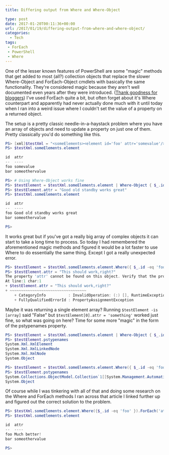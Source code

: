 ```yaml
---
title: Differing output from Where and Where-Object

type: post
date: 2017-01-20T00:11:36+00:00
url: /2017/01/19/differing-output-from-where-and-where-object/
categories:
  - Tech
tags:
 - ForEach
 - PowerShell
 - Where
---
```

One of the lesser known features of PowerShell are some "magic" methods that get added to most (all?) collection objects that replace the slower Where-Object and ForEach-Object cmdlets with basically the same functionality. They're considered magic because they aren't well documented even years after they were introduced. (<a href="http://www.powershellmagazine.com/2014/10/22/foreach-and-where-magic-methods/">Thank goodness for bloggers</a>) I've used ForEach quite a bit, but often forget about it's Where counterpart and apparently had never actually done much with it until today when I ran into a weird issue where I couldn't set the value of a property on a returned object.

The setup is a pretty classic needle-in-a-haystack problem where you have an array of objects and need to update a property on just one of them. Pretty classically you'd do something like this.

```powershell
PS> [xml]$testXml = "<someElements><element id='foo' attr='somevalue'/><element id='bar' attr='someothervalue'/></someElements>"
PS> $testXml.someElements.element

id  attr
--  ----
foo somevalue
bar someothervalue

PS> # Using Where-Object works fine
PS> $testElement = $testXml.someElements.element | Where-Object { $_.id -eq 'foo' }
PS> $testElement.attr = "Good old standby works great"
PS> $testXml.someElements.element

id  attr
--  ----
foo Good old standby works great
bar someothervalue

PS>
```

It works great but if you've got a really big array of complex objects it can start to take a long time to process. So today I had remembered the aforementioned magic methods and figured it would be a lot faster to use Where to do essentially the same thing. Except I got a really unexpected error.

```powershell
PS> $testElement = $testXml.someElements.element.Where({ $_.id -eq 'foo' })
PS> $testElement.attr = "This should work,right?"
The property 'attr' cannot be found on this object. Verify that the property exists and can be set.
At line:1 char:1
+ $testElement.attr = "This should work,right?"
+ ~~~~~~~~~~~~~~~~~~~~~~~~~~~~~~~~~~
    + CategoryInfo          : InvalidOperation: (:) [], RuntimeException
    + FullyQualifiedErrorId : PropertyAssignmentException
```

Maybe it was returning a single element array? Running `$testElement -is [array]` said "False" but `$testElement[0].attr = 'something'` worked just fine, so what was going on here? Time for some more "magic" in the form of the pstypenames property.
  
```powershell  
PS> $testElement = $testXml.someElements.element | Where-Object { $_.id -eq 'foo' }
PS> $testElement.pstypenames
System.Xml.XmlElement
System.Xml.XmlLinkedNode
System.Xml.XmlNode
System.Object

PS> $testElement = $testXml.someElements.element.Where({ $_.id -eq 'foo' })
PS> $testElement.pstypenames
System.Collections.ObjectModel.Collection`1[[System.Management.Automation.PSObject, System.Management.Automation, Version=3.0.0.0, Culture=neutral, PublicKeyToken=31bf3856ad364e35]]
System.Object
```

Of course while I was tinkering with all of that and doing some research on the Where and ForEach methods I ran across that article I linked further up and figured out the correct solution to the problem.

```powershell  
PS> $testXml.someElements.element.Where({$_.id -eq 'foo' }).ForEach('attr',"Much better!")
PS> $testXml.someElements.element

id  attr
--  ----
foo Much better!
bar someothervalue

PS>
```